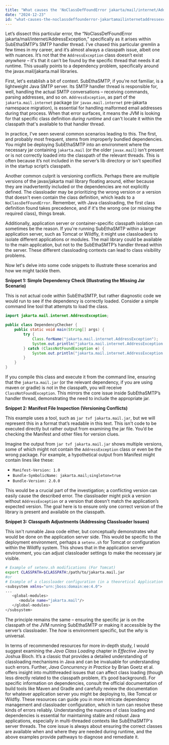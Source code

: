 ```yaml
---
title: "What causes the 'NoClassDefFoundError jakarta/mail/internet/AddressException' in SubEthaSMTP's SMTP handler thread?"
date: "2024-12-23"
id: "what-causes-the-noclassdeffounderror-jakartamailinternetaddressexception-in-subethasmtps-smtp-handler-thread"
---
```


Let’s dissect this particular error, the “NoClassDefFoundError jakarta/mail/internet/AddressException,” specifically as it arises within SubEthaSMTP’s SMTP handler thread. I’ve chased this particular gremlin a few times in my career, and it’s almost always a classpath issue, albeit one with nuances. It’s not that the `AddressException` class doesn’t exist *anywhere* – it's that it can't be found by the specific thread that needs it at runtime. This usually points to a dependency problem, specifically around the javax.mail/jakarta.mail libraries.

First, let's establish a bit of context. SubEthaSMTP, if you're not familiar, is a lightweight Java SMTP server. Its SMTP handler thread is responsible for, well, handling the actual SMTP conversations – receiving commands, parsing addresses, and so on. `AddressException`, as part of the `jakarta.mail.internet` package (or `javax.mail.internet` pre-jakarta namespace migration), is essential for handling malformed email addresses during that process. When that error surfaces, it means the JVM is looking for that specific class definition *during runtime* and can't locate it within the classpath that's available to that handler thread.

In practice, I've seen several common scenarios leading to this. The first, and probably most frequent, stems from improperly bundled dependencies. You might be deploying SubEthaSMTP into an environment where the necessary jar containing `jakarta.mail` (or the older `javax.mail`) isn't present or is not correctly loaded into the classpath of the relevant threads. This is often because it’s not included in the server’s lib directory or isn't specified in the startup script’s classpath.

Another common culprit is versioning conflicts. Perhaps there are multiple versions of the javax/jakarta mail library floating around, either because they are inadvertently included or the dependencies are not explicitly defined. The classloader may be prioritizing the wrong version or a version that doesn't even contain the class definition, which leads to a `NoClassDefFoundError`. Remember, with Java classloading, the first class definition found takes precedence, and if it's the wrong one (or missing the required class), things break.

Additionally, application server or container-specific classpath isolation can sometimes be the reason. If you're running SubEthaSMTP within a larger application server, such as Tomcat or Wildfly, it might use classloaders to isolate different applications or modules. The mail library could be available to the main application, but not to the SubEthaSMTP’s handler thread within the server. These different classloading contexts can lead to class visibility problems.

Now let's delve into some code snippets to illustrate these scenarios and how we might tackle them.

**Snippet 1: Simple Dependency Check (Illustrating the Missing Jar Scenario)**

This is not actual code *within* SubEthaSMTP, but rather diagnostic code we would run to see if the dependency is correctly loaded. Consider a simple command line tool that attempts to load the class.

```java
import jakarta.mail.internet.AddressException;

public class DependencyChecker {
    public static void main(String[] args) {
        try {
            Class.forName("jakarta.mail.internet.AddressException");
            System.out.println("jakarta.mail.internet.AddressException found!");
        } catch (ClassNotFoundException e) {
            System.out.println("jakarta.mail.internet.AddressException not found: " + e.getMessage());
        }
    }
}
```

If you compile this class and execute it from the command line, ensuring that the `jakarta.mail.jar` (or the relevant dependency, if you are using maven or gradle) is not in the classpath, you will receive `ClassNotFoundException`. This mirrors the core issue inside SubEthaSMTP’s handler thread, demonstrating the need to include the appropriate jar.

**Snippet 2: Manifest File Inspection (Versioning Conflicts)**

This example uses a tool, such as `jar tvf jakarta.mail.jar`, but we will represent this in a format that’s readable in this text. This isn't code to be executed directly but rather output from examining the jar file. You’d be checking the Manifest and other files for version clues.

Imagine the output from `jar tvf jakarta.mail.jar` shows multiple versions, some of which might not contain the `AddressException` class or even be the wrong package. For example, a hypothetical output from Manifest might contain lines like these:

*   `Manifest-Version: 1.0`
*   `Bundle-SymbolicName: jakarta.mail;singleton=true`
*   `Bundle-Version: 2.0.0`

This would be a crucial part of the investigation; a conflicting version can easily cause the described error. The classloader might pick a version without `AddressException` or a version that doesn't match the application’s expected version. The goal here is to ensure only one correct version of the library is present and available on the classpath.

**Snippet 3: Classpath Adjustments (Addressing Classloader Issues)**

This isn't runnable Java code either, but conceptually demonstrates what would be done on the application server side. This would be specific to the deployment environment, perhaps a `setenv.sh` for Tomcat or configuration within the Wildfly system. This shows that in the application server environment, you can adjust classloader settings to make the necessary jar visible.

```bash
# Example of setenv.sh modifications (For Tomcat)
export CLASSPATH=$CLASSPATH:/path/to/jakarta.mail.jar
#or
# Example of a classloader configuration (in a theoretical Application Server Configuration)
<subsystem xmlns="urn:jboss:domain:ee:4.0">
...
   <global-modules>
      <module name="jakarta.mail"/>
   </global-modules>
</subsystem>
```

The principle remains the same – ensuring the specific jar is on the classpath of the JVM running SubEthaSMTP or making it accessible by the server’s classloader. The *how* is environment specific, but the *why* is universal.

In terms of recommended resources for more in-depth study, I would suggest examining the *Java Class Loading* chapter in *Effective Java* by Joshua Bloch. It’s a classic that provides a detailed understanding of classloading mechanisms in Java and can be invaluable for understanding such errors. Further, *Java Concurrency in Practice* by Brian Goetz et al. offers insight into multithreaded issues that can affect class loading (though less directly related to the classpath problem, it’s good background). For specific information on dependencies, consult the official documentation of build tools like Maven and Gradle and carefully review the documentation for whatever application server you might be deploying to, like Tomcat or Wildfly. These resources can guide you in more intricate dependency management and classloader configuration, which in turn can resolve these kinds of errors reliably. Understanding the nuances of class loading and dependencies is essential for maintaining stable and robust Java applications, especially in multi-threaded contexts like SubEthaSMTP's server threads. The core issue is always about ensuring the correct classes are available when and where they are needed during runtime, and the above examples provide pathways to diagnose and remediate it.
